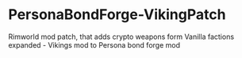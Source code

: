 # PersonaBondForge-VikingPatch
Rimworld mod patch, that adds crypto weapons form Vanilla factions expanded - Vikings mod to Persona bond forge mod
